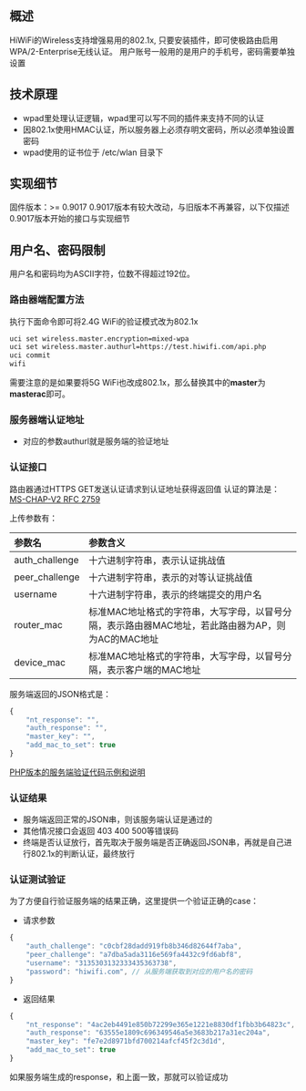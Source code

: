 
## 概述
HiWiFi的Wireless支持增强易用的802.1x, 只要安装插件，即可使极路由启用WPA/2-Enterprise无线认证。
用户账号一般用的是用户的手机号，密码需要单独设置

## 技术原理
* wpad里处理认证逻辑，wpad里可以写不同的插件来支持不同的认证
* 因802.1x使用HMAC认证，所以服务器上必须存明文密码，所以必须单独设置密码
* wpad使用的证书位于 /etc/wlan 目录下

## 实现细节
固件版本：>= 0.9017
0.9017版本有较大改动，与旧版本不再兼容，以下仅描述0.9017版本开始的接口与实现细节

## 用户名、密码限制
用户名和密码均为ASCII字符，位数不得超过192位。

### 路由器端配置方法
执行下面命令即可将2.4G WiFi的验证模式改为802.1x
```bash
uci set wireless.master.encryption=mixed-wpa
uci set wireless.master.authurl=https://test.hiwifi.com/api.php
uci commit
wifi
```
需要注意的是如果要将5G WiFi也改成802.1x，那么替换其中的**master**为**masterac**即可。

### 服务器端认证地址
* 对应的参数authurl就是服务端的验证地址

### 认证接口
路由器通过HTTPS GET发送认证请求到认证地址获得返回值
认证的算法是： [MS-CHAP-V2 RFC 2759](https://tools.ietf.org/html/rfc2759)

上传参数有：

| 参数名 | 参数含义 |
| :----- | :------ |
| auth_challenge | 十六进制字符串，表示认证挑战值 |
| peer_challenge | 十六进制字符串，表示的对等认证挑战值 |
| username | 十六进制字符串，表示的终端提交的用户名 |
| router_mac | 标准MAC地址格式的字符串，大写字母，以冒号分隔，表示路由器MAC地址，若此路由器为AP，则为AC的MAC地址 |
| device_mac | 标准MAC地址格式的字符串，大写字母，以冒号分隔，表示客户端的MAC地址 |

服务端返回的JSON格式是：
```javascript
{
	"nt_response": "",
	"auth_response": "",
	"master_key": "",
    "add_mac_to_set": true
}
```
[PHP版本的服务端验证代码示例和说明](./8021x_util.zip)


### 认证结果
* 服务端返回正常的JSON串，则该服务端认证是通过的
* 其他情况接口会返回  403 400 500等错误码
* 终端是否认证放行，首先取决于服务端是否正确返回JSON串，再就是自己进行802.1x的判断认证，最终放行


### 认证测试验证
为了方便自行验证服务端的结果正确，这里提供一个验证正确的case：
+ 请求参数

```javascript
{
    "auth_challenge": "c0cbf28dadd919fb8b346d82644f7aba",
    "peer_challenge": "a7dba5ada3116e569fa4432c9fd6abf8",
    "username": "3135303132333435363738",
    "password": "hiwifi.com", // 从服务端获取到对应的用户名的密码
}
```
+ 返回结果

```javascript
{
    "nt_response": "4ac2eb4491e850b72299e365e1221e8830df1fbb3b64823c",
    "auth_response": "63555e1809c696349546a5e3683b217a31ec204a",
    "master_key": "fe7e2d8971bfd700214afcf45f2c3d1d",
    "add_mac_to_set": true
}
```
如果服务端生成的response，和上面一致，那就可以验证成功

